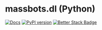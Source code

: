 # massbots.dl (Python)

[![Docs](https://img.shields.io/badge/api-reference-lightgray.svg)](https://api.massbots.xyz/docs) [![PyPI version](https://badge.fury.io/py/massbots.svg)](https://badge.fury.io/py/massbots) [![Better Stack Badge](https://uptime.betterstack.com/status-badges/v1/monitor/1iew8.svg)](https://uptime.massbots.xyz)
